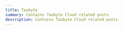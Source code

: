 ```yaml
---
title: Taubyte
summary: Contains Taubyte Cloud related posts
description: Contains Taubyte Cloud related posts
---
```

